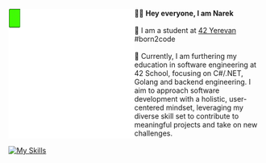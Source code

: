 <picture> <img align="left" src="https://github.com/natamazy/natamazy/blob/main/newfunc.gif" width = 250px></picture>
👨‍💻 <b>Hey everyone, I am Narek</b></br></br>
🏫 I am a student at [42 Yerevan](https://42yerevan.am/) #born2code</br></br>
🚀 Currently, I am furthering my education in software engineering at 42 School, focusing on C#/.NET, Golang and backend engineering. I aim to approach software development with a holistic, user-centered mindset, leveraging my diverse skill set to contribute to meaningful projects and take on new challenges.</br></br>
[![My Skills](https://skillicons.dev/icons?i=cs,dotnet,golang&theme=dark)](https://skillicons.dev)
